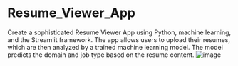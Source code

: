# Resume_Viewer_App
Create a sophisticated Resume Viewer App using Python, machine learning, and the Streamlit framework. The app allows users to upload their resumes, which are then analyzed by a trained machine learning model. The model predicts the domain and job type based on the resume content.
![image](https://github.com/amankt-web/Resume_Viewer_App/assets/100958983/49b5c409-9a80-41cd-99d3-17cb89c2cc97)

